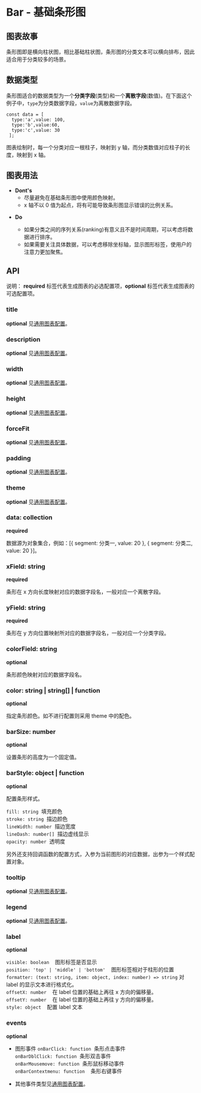 # Bar - 基础条形图

## 图表故事

条形图即是横向柱状图，相比基础柱状图，条形图的分类文本可以横向排布，因此适合用于分类较多的场景。

## 数据类型

条形图适合的数据类型为一个**分类字段**(类型)和一个**离散字段**(数值)。在下面这个例子中，`type`为分类数据字段，`value`为离散数据字段。

```
const data = [
  type:'a',value: 100,
  type:'b',value:60,
  type:'c',value: 30
 ];
```

图表绘制时，每一个分类对应一根柱子，映射到 y 轴，而分类数值对应柱子的长度，映射到 x 轴。

## 图表用法

- **Dont's**
  - 尽量避免在基础条形图中使用颜色映射。
  - x 轴不以 0 值为起点，将有可能导致条形图显示错误的比例关系。

* **Do**

  - 如果分类之间的序列关系(ranking)有意义且不是时间周期，可以考虑将数据进行排序。
  - 如果需要关注具体数据，可以考虑移除坐标轴，显示图形标签，使用户的注意力更加聚焦。

## API

说明： **required** 标签代表生成图表的必选配置项，**optional** 标签代表生成图表的可选配置项。

### title

**optional** 见[通用图表配置](../generalConfig.zh-CN.md)。

### description

**optional** 见[通用图表配置](../generalConfig.zh-CN.md)。

### width

**optional** 见[通用图表配置](../generalConfig.zh-CN.md)。

### height

**optional** 见[通用图表配置](../generalConfig.zh-CN.md)。

### forceFit

**optional** 见[通用图表配置](../generalConfig.zh-CN.md)。

### padding

**optional** 见[通用图表配置](../generalConfig.zh-CN.md)。

### theme

**optional** 见[通用图表配置](../generalConfig.zh-CN.md)。

### data: collection

**required**

数据源为对象集合，例如：[{ segment: 分类一, value: 20 }, { segment: 分类二, value: 20 }]。

### xField: string

**required**

条形在 x 方向长度映射对应的数据字段名，一般对应一个离散字段。

### yField: string

**required**

条形在 y 方向位置映射所对应的数据字段名，一般对应一个分类字段。

### colorField: string

**optional**

条形颜色映射对应的数据字段名。

### color: string | string[] | function

**optional**

指定条形颜色。如不进行配置则采用 theme 中的配色。

### barSize: number

**optional**

设置条形的高度为一个固定值。

### barStyle: object | function

**optional**

配置条形样式。

`fill: string`  填充颜色<br />
`stroke: string`  描边颜色<br />
`lineWidth: number`  描边宽度<br />
`lineDash: number[]`  描边虚线显示<br />
`opacity: number`  透明度<br />

另外还支持回调函数的配置方式，入参为当前图形的对应数据，出参为一个样式配置对象。

### tooltip

**optional** 见[通用图表配置](../generalConfig.zh-CN.md)。

### legend

**optional** 见[通用图表配置](../generalConfig.zh-CN.md)。

### label

**optional**

`visible: boolean`    图形标签是否显示<br />
`position: 'top' | 'middle' | 'bottom'`    图形标签相对于柱形的位置<br />
`formatter: (text: string, item: object, index: number) => string` 对 label 的显示文本进行格式化。<br />`offsetX: number`    在 label 位置的基础上再往 x 方向的偏移量。<br />
`offsetY: number`    在 label 位置的基础上再往 y 方向的偏移量。<br />
`style: object`    配置 label 文本

### events

**optional**

- 图形事件
  `onBarClick: function`  条形点击事件<br />
  `onBarDblClick: function`  条形双击事件<br />
  `onBarMousemove: function`  条形鼠标移动事件<br />
  `onBarContextmenu: function`    条形右键事件

- 其他事件类型见[通用图表配置](../generalConfig.zh-CN.md)。
